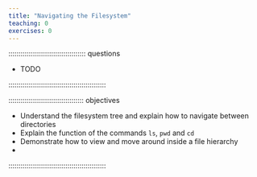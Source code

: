 ```yaml
---
title: "Navigating the Filesystem"
teaching: 0
exercises: 0
---
```


:::::::::::::::::::::::::::::::::::::: questions

- TODO

::::::::::::::::::::::::::::::::::::::::::::::::

::::::::::::::::::::::::::::::::::::: objectives

- Understand the filesystem tree and explain how to navigate between directories
- Explain the function of the commands `ls`, `pwd` and `cd`
- Demonstrate how to view and move around inside a file hierarchy
-  

::::::::::::::::::::::::::::::::::::::::::::::::
